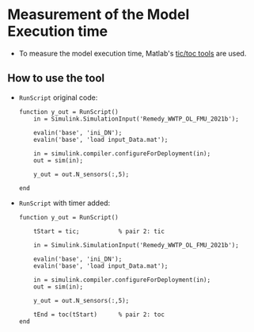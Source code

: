# Measurement of the Model Execution time

- To measure the model execution time, Matlab's [tic/toc tools](https://es.mathworks.com/help/matlab/matlab_prog/measure-performance-of-your-program.html) are used.

## How to use the tool

- `RunScript` original code:

    ```console
    function y_out = RunScript()
        in = Simulink.SimulationInput('Remedy_WWTP_OL_FMU_2021b');

        evalin('base', 'ini_DN');
        evalin('base', 'load input_Data.mat');

        in = simulink.compiler.configureForDeployment(in);
        out = sim(in);

        y_out = out.N_sensors(:,5);

    end
    ```

- `RunScript` with timer added:

    ```console
    function y_out = RunScript()

        tStart = tic;           % pair 2: tic

        in = Simulink.SimulationInput('Remedy_WWTP_OL_FMU_2021b');
    
        evalin('base', 'ini_DN');
        evalin('base', 'load input_Data.mat');
    
        in = simulink.compiler.configureForDeployment(in);
        out = sim(in);
    
        y_out = out.N_sensors(:,5);

        tEnd = toc(tStart)      % pair 2: toc
    end
    ```
